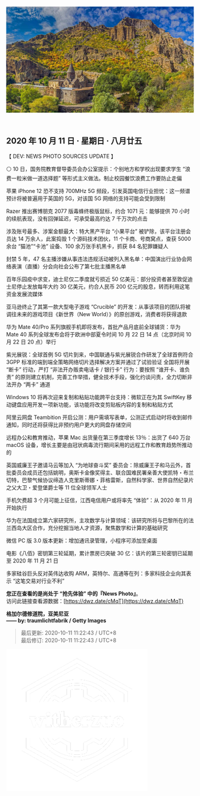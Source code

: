 <header>  

![News Photo | 半日刊](ref/photo.jpg)  

</header>

<section>  

## 2020 年 10 月 11 日 · 星期日 · 八月廿五  

【 DEV: NEWS PHOTO SOURCES UPDATE 】  

⚪ 10 日，国务院教育督导委员会办公室提示：个别地方和学校出现要求学生 “浪费一粒米做一道选择题” 等形式主义做法。制止校园餐饮浪费工作要防止走偏  

苹果 iPhone 12 恐不支持 700MHz 5G 频段，引发英国电信行业担忧：这一频谱预计将被普遍用于英国的 5G，对该国 5G 网络的支持可能会受到限制  

Razer 推出赛博朋克 2077 版毒蜂终极版鼠标，约合 1071 元：能够提供 70 小时的续航表现，没有回弹延迟，可承受最高约达 7 千万次的点击  

涉及账号最多、涉案金额最大：特大黑产平台 “小果平台” 被铲除，该平台注册会员达 14 万余人，此案捣毁 1 个源码技术团伙，11 个卡商、号商窝点，查获 5000 余台 “猫池”“卡池” 设备、100 余万张手机黑卡，抓获 84 名犯罪嫌疑人  

封禁 5 年，47 名主播涉嫌从事违法违规活动被列入黑名单：中国演出行业协会网络表演（直播）分会向社会公布了第七批主播黑名单  

百年乐园疫中求变，迪士尼仅二季度就亏损近 50 亿美元：部分投资者甚至敦促迪士尼停止发放每年大约 30 亿美元，约合人民币 200 亿元的股息，转而利用这笔资金发展流媒体  

亚马逊终止了其第一款大型电子游戏 “Crucible” 的开发：从事该项目的团队将被调往未来的游戏项目《新世界（New World）》的原创游戏，消费者将获得退款  

华为 Mate 40/Pro 系列旗舰手机即将发布，首批产品月底前全球铺货：华为 Mate 40 系列全球发布会将于欧洲中部夏令时间 10 月 22 日 14 点（北京时间 10 月 22 日 20 点）举行  

紫光展锐：全球首例 5G 切片到来，中国联通与紫光展锐合作研发了全球首例符合 3GPP 标准的端到端全策略网络切片选择解决方案并通过了试验验证
全国将开展 “断卡” 行动，严打 “非法开办贩卖电话卡 / 银行卡” 行为：要按照 “谁开卡、谁负责” 的原则建立机制，完善工作举措，健全技术手段，强化约谈问责，全力切断非法开办 “两卡” 通道  

Windows 10 将再次迎来复制和粘贴功能跨平台支持：微软正在为其 SwiftKey 移动键盘应用开发一项新功能，该功能将改变剪贴板内容的复制和粘贴方式  

阿里云网盘 Teambition 开启公测：用户需填写表单，公测正式启动时将收到邮件通知，同时还将获得比非预约用户更大的网盘存储空间  

远程办公和教育推动，苹果 Mac 出货量在第三季度增长 13％：出货了 640 万台 macOS 设备，增长主要是由冠状病毒流行期间采用的远程工作和教育趋势所推动的  

英国威廉王子邀请马云等加入 “为地球奋斗奖” 委员会：除威廉王子和马云外，首批委员会成员还包括姚明，奥斯卡金像奖得主、联合国难民署亲善大使凯特・布兰切特，巴黎气候协议缔造人克里斯蒂娜・菲格雷斯，自然科学家、世界自然纪录片之父大卫・爱登堡爵士等 11 位全球领军人士  

手机欠费超 3 个月可能上征信，江西电信用户或将率先 “体验”：从 2020 年 11 月开始执行  

华为在法国成立第六家研究所，主攻数学与计算领域：该研究所将与巴黎所在的法兰西岛大区合作，充分挖掘当地人才资源，聚焦数学和计算的基础研究  

微信 PC 版 3.0 版本更新：增加通讯录管理，小程序可添加至桌面  

电影《八佰》密钥第三轮延期，累计票房已突破 30 亿：该片的第三轮密钥已延期至 2020 年 11 月 21 日  

多家硅谷巨头反对英伟达收购 ARM，英特尔、高通等在列：多家科技企业向其表示 “这笔交易对行业不利”  

</section>  

<footer>  

**您正在查看的是尚处于 “抢先体验” 中的『News Photo』**。  
访问此链接查看源数据：[https://dwz.date/cMqT](https://dwz.date/cMqT)  

**格加尔德修道院，亚美尼亚**  
**—— by: traumlichtfabrik / Getty Images** 

> 最后更新: 2020-10-11 11:22:43 / UTC+8  
> 最后修订: 2020-10-11 11:22:43 / UTC+8  

![watermark](ref/avatar-normal-new.png "watermark")  

</footer>  

<script src="ref/bundle.js"></script>